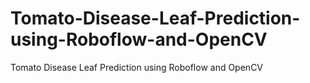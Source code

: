 # Tomato-Disease-Leaf-Prediction-using-Roboflow-and-OpenCV
Tomato Disease Leaf Prediction using Roboflow and OpenCV

